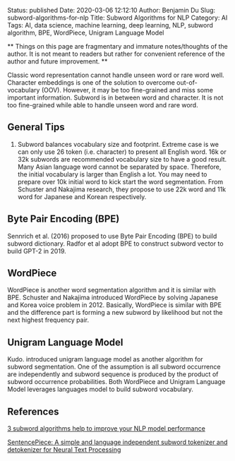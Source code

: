 Status: published
Date: 2020-03-06 12:12:10
Author: Benjamin Du
Slug: subword-algorithms-for-nlp
Title: Subword Algorithms for NLP
Category: AI
Tags: AI, data science, machine learning, deep learning, NLP, subword algorithm, BPE, WordPiece, Unigram Language Model

**
Things on this page are fragmentary and immature notes/thoughts of the author.
It is not meant to readers but rather for convenient reference of the author and future improvement.
**

Classic word representation cannot handle unseen word or rare word well. 
Character embeddings is one of the solution to overcome out-of-vocabulary (OOV). 
However, 
it may be too fine-grained and miss some important information. 
Subword is in between word and character. 
It is not too fine-grained while able to handle unseen word and rare word.

## General Tips

1. Subword balances vocabulary size and footprint. 
    Extreme case is we can only use 26 token (i.e. character) to present all English word. 
    16k or 32k subwords are recommended vocabulary size to have a good result.
    Many Asian language word cannot be separated by space. 
    Therefore, 
    the initial vocabulary is larger than English a lot. 
    You may need to prepare over 10k initial word to kick start the word segmentation. 
    From Schuster and Nakajima research, 
    they propose to use 22k word and 11k word for Japanese and Korean respectively.

## Byte Pair Encoding (BPE)

Sennrich et al. (2016) proposed to use Byte Pair Encoding (BPE) to build subword dictionary. 
Radfor et al adopt BPE to construct subword vector to build GPT-2 in 2019.

## WordPiece

WordPiece is another word segmentation algorithm and it is similar with BPE. 
Schuster and Nakajima introduced WordPiece by solving Japanese and Korea voice problem in 2012. 
Basically, 
WordPiece is similar with BPE and the difference part is forming a new subword by likelihood but not the next highest frequency pair.

## Unigram Language Model

Kudo. introduced unigram language model as another algorithm for subword segmentation. One of the assumption is all subword occurrence are independently and subword sequence is produced by the product of subword occurrence probabilities. Both WordPiece and Unigram Language Model leverages languages model to build subword vocabulary.

## References

[3 subword algorithms help to improve your NLP model performance](https://medium.com/@makcedward/how-subword-helps-on-your-nlp-model-83dd1b836f46)

[SentencePiece: A simple and language independent subword tokenizer and detokenizer for Neural Text Processing](https://arxiv.org/pdf/1808.06226.pdf)
